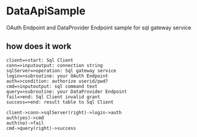 # DataApiSample
OAuth Endpoint and DataProvider Endpoint sample for sql gateway service

## how does it work
```flow
client=>start: Sql Client
conn=>inputoutput: connection string
sqlServer=>operation: Sql gateway service
login=>subroutine: your OAuth Endpoint
auth=>condition: authorize userid/pwd?
cmd=>inputoutput: sql command text
query=>subroutine: your DataProvider Endpoint
fail=>end: Sql Client invalid grant
success=>end: result table to Sql Client

client->conn->sqlServer(right)->login->auth
auth(yes)->cmd
auth(no)->fail
cmd->query(right)->success
```
